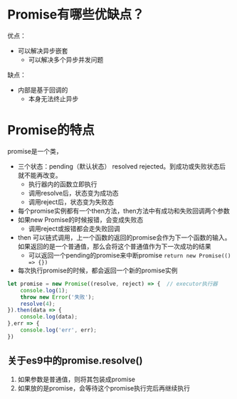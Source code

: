 <!--
 * @Author       : BigDgreen
 * @Date         : 2020-07-20 23:06:18
 * @LastEditors  : BigDgreen
 * @LastEditTime : 2020-08-02 19:49:22
 * @FilePath     : \前端知识点总结\JS\js的异步&事件循环\关于promise\readme.md
--> 
# Promise有哪些优缺点？
优点：
- 可以解决异步嵌套
    - 可以解决多个异步并发问题

缺点：
- 内部是基于回调的
    - 本身无法终止异步
  
# Promise的特点
promise是一个类，
- 三个状态：pending（默认状态） resolved  rejected。到成功或失败状态后就不能再改变。
  - 执行器内的函数立即执行
  - 调用resolve后，状态变为成功态
  - 调用reject后，状态变为失败态
- 每个promise实例都有一个then方法，then方法中有成功和失败回调两个参数
- 如果new Promise的时候报错，会变成失败态
  - 调用reject或报错都会走失败回调
- then 可以链式调用，上一个函数的返回的promise会作为下一个函数的输入。如果返回的是一个普通值，那么会将这个普通值作为下一次成功的结果
  - 可以返回一个pending的promise来中断promise `return new Promise(() => {})`
- 每次执行promise的时候，都会返回一个新的promise实例
  
```js
let promise = new Promise((resolve, reject) => {  // executor执行器
    console.log(1);
    throw new Error('失败');
    resolve(4);
}).then(data => {
    console.log(data);
},err => {
    console.log('err', err);
})

```
## 关于es9中的promise.resolve()
1. 如果参数是普通值，则将其包装成promise
2. 如果放的是promise，会等待这个promise执行完后再继续执行

